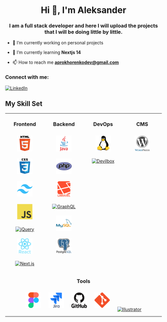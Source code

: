 <h1 align="center">Hi 👋, I'm Aleksander</h1>
<h3 align="center">I am a full stack developer and here I will upload the projects that I will be doing little by little.</h3>

- 🔭 I’m currently working on personal projects

- 🌱 I’m currently learning **Nextjs 14**

- 📫 How to reach me **aprokhorenkodev@gmail.com**

<h3 align="left">Connect with me:</h3>
<p align="left">
  <a href="https://linkedin.com/in/aleksander%20trujillo" target="_blank">
    <img src="https://img.shields.io/badge/linkedin-0A66C2?style=for-the-badge&logo=linkedin&logoColor=white" alt="LinkedIn">
  </a>
</p>

## My Skill Set  
<table>
  <tr>
    <td valign="top" width="25%">
      <h3 align="center">Frontend</h3>
      <div align="center">
        <a href="https://developer.mozilla.org/en-US/docs/Web/HTML" target="_blank"><img style="margin: 10px" src="https://raw.githubusercontent.com/devicons/devicon/master/icons/html5/html5-original-wordmark.svg" alt="HTML5" height="50" /></a>
        <a href="https://developer.mozilla.org/en-US/docs/Web/CSS" target="_blank"><img style="margin: 10px" src="https://raw.githubusercontent.com/devicons/devicon/master/icons/css3/css3-original-wordmark.svg" alt="CSS3" height="50" /></a>
        <a href="https://tailwindcss.com/" target="_blank"><img style="margin: 10px" src="https://raw.githubusercontent.com/devicons/devicon/master/icons/tailwindcss/tailwindcss-plain.svg" alt="Tailwind CSS" height="50" /></a>
        <a href="https://developer.mozilla.org/en-US/docs/Web/JavaScript" target="_blank"><img style="margin: 10px" src="https://raw.githubusercontent.com/devicons/devicon/master/icons/javascript/javascript-original.svg" alt="JavaScript" height="50" /></a>
        <a href="https://jquery.com/" target="_blank"><img style="margin: 10px" src="https://profilinator.rishav.dev/skills-assets/jquery.png" alt="jQuery" height="50" /></a>
        <a href="https://reactjs.org/" target="_blank"><img style="margin: 10px" src="https://raw.githubusercontent.com/devicons/devicon/master/icons/react/react-original-wordmark.svg" alt="React" height="50" /></a>
        <a href="https://nextjs.org/" target="_blank"><img style="margin: 10px" src="https://profilinator.rishav.dev/skills-assets/nextjs.png" alt="Next.js" height="50" /></a>
      </div>
    </td>
    <td valign="top" width="25%">
      <h3 align="center">Backend</h3>
      <div align="center">
        <a href="https://www.java.com" target="_blank"><img style="margin: 10px" src="https://raw.githubusercontent.com/devicons/devicon/master/icons/java/java-original-wordmark.svg" alt="Java" height="50" /></a>
        <a href="https://www.php.net/" target="_blank"><img style="margin: 10px" src="https://raw.githubusercontent.com/devicons/devicon/master/icons/php/php-original.svg" alt="PHP" height="50" /></a>
        <a href="https://laravel.com/" target="_blank"><img style="margin: 10px" src="https://raw.githubusercontent.com/devicons/devicon/master/icons/laravel/laravel-plain-wordmark.svg" alt="Laravel" height="50" /></a>
        <a href="https://graphql.org/" target="_blank"><img style="margin: 10px" src="https://profilinator.rishav.dev/skills-assets/graphql.png" alt="GraphQL" height="50" /></a>
        <a href="https://www.mysql.com/" target="_blank"><img style="margin: 10px" src="https://raw.githubusercontent.com/devicons/devicon/master/icons/mysql/mysql-original-wordmark.svg" alt="MySQL" height="50" /></a>
        <a href="https://www.postgresql.org/" target="_blank"><img style="margin: 10px" src="https://raw.githubusercontent.com/devicons/devicon/master/icons/postgresql/postgresql-original-wordmark.svg" alt="PostgreSQL" height="50" /></a>
      </div>
    </td>
    <td valign="top" width="25%">
      <h3 align="center">DevOps</h3>
      <div align="center">
        <a href="https://www.linux.org/" target="_blank"><img style="margin: 10px" src="https://raw.githubusercontent.com/devicons/devicon/master/icons/linux/linux-original.svg" alt="Linux" height="50" /></a>
        <a href="https://devilbox.readthedocs.io/en/latest/" target="_blank"><img style="margin: 10px" src="https://cdn.jsdelivr.net/gh/the-devilbox/docker-php-fpm@master/icons/devilbox.svg" alt="Devilbox" height="50" /></a>
      </div>
    </td>
    <td valign="top" width="25%">
      <h3 align="center">CMS</h3>
      <div align="center">
        <a href="https://wordpress.com/" target="_blank"><img style="margin: 10px" src="https://raw.githubusercontent.com/devicons/devicon/master/icons/wordpress/wordpress-original.svg" alt="WordPress" height="50" /></a>
      </div>
    </td>
  </tr>
  <tr>
    <td valign="top" colspan="4">
      <h3 align="center">Tools</h3>
      <div align="center">
        <a href="https://www.figma.com/" target="_blank"><img style="margin: 10px" src="https://raw.githubusercontent.com/devicons/devicon/master/icons/figma/figma-original.svg" alt="Figma" height="50" /></a>
        <a href="https://www.atlassian.com/software/jira" target="_blank"><img style="margin: 10px" src="https://raw.githubusercontent.com/devicons/devicon/master/icons/jira/jira-original-wordmark.svg" alt="Jira" height="50" /></a>
        <a href="https://github.com/" target="_blank"><img style="margin: 10px" src="https://raw.githubusercontent.com/devicons/devicon/master/icons/github/github-original-wordmark.svg" alt="GitHub" height="50" /></a>
        <a href="https://git-scm.com/" target="_blank"><img style="margin: 10px" src="https://raw.githubusercontent.com/devicons/devicon/master/icons/git/git-original.svg" alt="Git" height="50" /></a>
        <a href="https://www.adobe.com/in/products/illustrator.html" target="_blank"><img style="margin: 10px" src="https://profilinator.rishav.dev/skills-assets/adobe_illustrator-icon.svg" alt="Illustrator" height="50" /></a>
      </div>
    </td>
  </tr>
</table>



<br/>   


